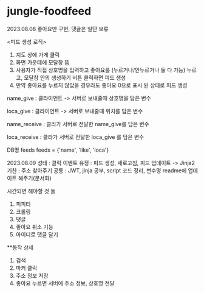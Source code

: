 # jungle-foodfeed

2023.08.08
좋아요만 구현, 댓글은 일단 보류 


<피드 생성 로직>
1. 지도 상에 가게 클릭
2. 화면 가운데에 모달창 뜸
3. 사용자가 직접 상호명을 입력하고 좋아요를 (누르거나/안누르거나 둘 다 가능) 누르고, 모달창 안의 생성하기 버튼 클릭하면 피드 생성
4. 만약 좋아요를 누르지 않았을 경우라도 좋아요 0으로 표시 된 상태로 피드 생성
   

name_give : 클라이언트 -> 서버로 보내줄때 상호명을 담은 변수

loca_give : 클라이언트 -> 서버로 보내줄때 위치를 담은 변수



name_receive : 클라가 서버로 전달한 name_give를 담은 변수

loca_receive : 클라가 서버로 전달한 loca_give 를 담은 변수



DB명 feeds
feeds = {'name', 'like', 'loca'}


2023.08.09
성태 : 클릭 이벤트
유정 : 피드 생성, 새로고침, 피드 업데이트 -> Jinja2
기찬 : 주소 찾아주기
공통 : JWT, jinja 공부, script 코드 정리, 변수명 readme에 업데이트 해주기(문서화)



시간되면 해야할 것 들
1. 피피티
2. 크롤링
3. 댓글
4. 좋아요 취소 기능
5. 아이디로 댓글 달기

   


**동작 상세
1. 검색
2. 마커 클릭
3. 주소 정보 저장
4. 좋아요 누르면 서버에 주소 정보, 상호명 전달
